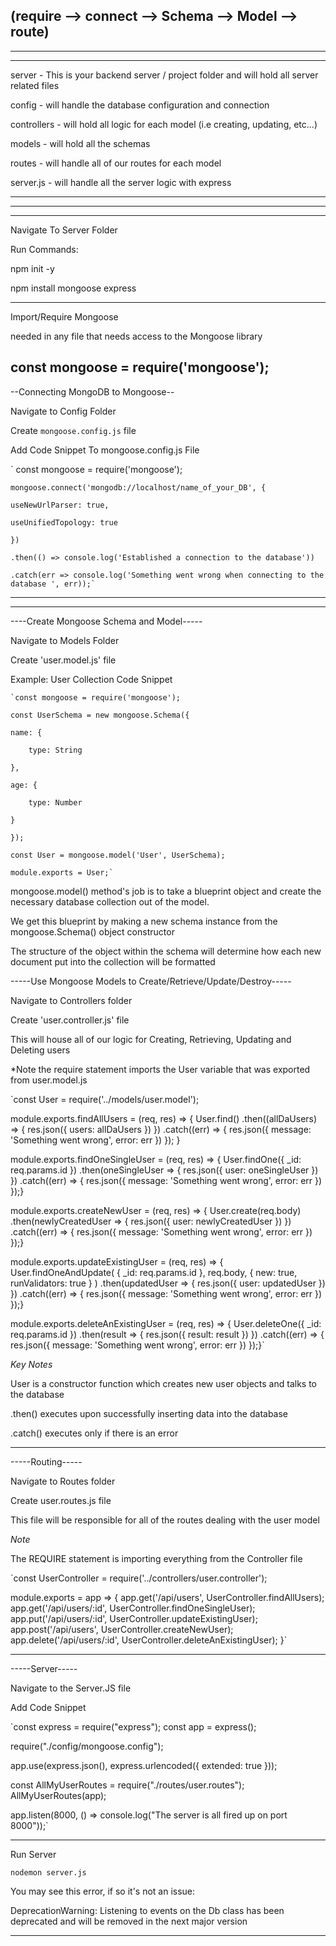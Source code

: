 (require --> connect --> Schema --> Model --> route)
----------------------------------
----------------------------------
----------------------------------




server - This is your backend server / project folder and will hold all server related files

config - will handle the database configuration and connection

controllers - will hold all logic for each model (i.e creating, updating, etc...)

models - will hold all the schemas

routes - will handle all of our routes for each model

server.js - will handle all the server logic with express

----------------------------------
----------------------------------
----------------------------------


Navigate To Server Folder

Run Commands:

npm init -y

npm install mongoose express

----------------------------------

Import/Require Mongoose 

needed in any file that needs access to the Mongoose library

const mongoose = require('mongoose');
----------------------------------

--Connecting MongoDB to Mongoose--

Navigate to Config Folder

Create `mongoose.config.js` file


Add Code Snippet To mongoose.config.js File 


`   const mongoose = require('mongoose');

    mongoose.connect('mongodb://localhost/name_of_your_DB', {

    useNewUrlParser: true,
    
    useUnifiedTopology: true
    
    })

    .then(() => console.log('Established a connection to the database'))
    
    .catch(err => console.log('Something went wrong when connecting to the database ', err));`
    
----------------------------------
----------------------------------

----Create Mongoose Schema and Model-----

Navigate to Models Folder

Create 'user.model.js' file

Example: User Collection Code Snippet 

    `const mongoose = require('mongoose');
 
    const UserSchema = new mongoose.Schema({
    
    name: {
    
        type: String
        
    },
    
    age: {
    
        type: Number
        
    }
    
    });
 
    const User = mongoose.model('User', UserSchema);
 
    module.exports = User;`


mongoose.model() method's job is to take a blueprint object and create the necessary database collection out of the model. 

We get this blueprint by making a new schema instance from the mongoose.Schema() object constructor

The structure of the object within the schema will determine how each new document put into the collection will be formatted


-----Use Mongoose Models to Create/Retrieve/Update/Destroy-----

Navigate to Controllers folder

Create 'user.controller.js' file 

This will house all of our logic for Creating, Retrieving, Updating and Deleting users 

*Note the require statement imports the User variable that was exported from user.model.js

`const User = require('../models/user.model');
 
module.exports.findAllUsers = (req, res) => {
    User.find()
        .then((allDaUsers) => {
            res.json({ users: allDaUsers })
        })
        .catch((err) => {
            res.json({ message: 'Something went wrong', error: err })
        });
}
 
module.exports.findOneSingleUser = (req, res) => {
    User.findOne({ _id: req.params.id })
        .then(oneSingleUser => {
            res.json({ user: oneSingleUser })
        })
        .catch((err) => {
            res.json({ message: 'Something went wrong', error: err })
        });}
 
module.exports.createNewUser = (req, res) => {
    User.create(req.body)
        .then(newlyCreatedUser => {
            res.json({ user: newlyCreatedUser })
        })
        .catch((err) => {
            res.json({ message: 'Something went wrong', error: err })
        });}
 
module.exports.updateExistingUser = (req, res) => {
    User.findOneAndUpdate(
        { _id: req.params.id },
        req.body,
        { new: true, runValidators: true }
    )
        .then(updatedUser => {
            res.json({ user: updatedUser })
        })
        .catch((err) => {
            res.json({ message: 'Something went wrong', error: err })
        });}
 
module.exports.deleteAnExistingUser = (req, res) => {
    User.deleteOne({ _id: req.params.id })
        .then(result => {
            res.json({ result: result })
        })
        .catch((err) => {
            res.json({ message: 'Something went wrong', error: err })
        });}`


*Key Notes*

User is a constructor function which creates new user objects and talks to the database

.then() executes upon successfully inserting data into the database

.catch() executes only if there is an error 


--------------------------------------------------

-----Routing-----

Navigate to Routes folder

Create user.routes.js file

This file will be responsible for all of the routes dealing with the user model 

*Note*

The REQUIRE statement is importing everything from the Controller file

`const UserController = require('../controllers/user.controller');
 
module.exports = app => {
    app.get('/api/users', UserController.findAllUsers);
    app.get('/api/users/:id', UserController.findOneSingleUser);
    app.put('/api/users/:id', UserController.updateExistingUser);
    app.post('/api/users', UserController.createNewUser);
    app.delete('/api/users/:id', UserController.deleteAnExistingUser);
}`

--------------------------------------------------
-----Server-----

Navigate to the Server.JS file 

Add Code Snippet

`const express = require("express");
const app = express();
    
require("./config/mongoose.config");
    
app.use(express.json(), express.urlencoded({ extended: true }));
    
const AllMyUserRoutes = require("./routes/user.routes");
AllMyUserRoutes(app);
    
app.listen(8000, () => console.log("The server is all fired up on port 8000"));`


--------------------------------------------------
Run Server

`nodemon server.js`

You may see this error, if so it's not an issue:

  DeprecationWarning: Listening to events on the Db class has been deprecated and will be removed in the next major version

--------------------------------------------------


